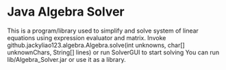 Java Algebra Solver
===================

This is a program/library used to simplify and solve system of linear equations using expression evaluator and matrix. 
Invoke github.jackyliao123.algebra.Algebra.solve(int unknowns, char[] unknownChars, String[] lines) or run SolverGUI to start solving
You can run lib/Algebra_Solver.jar or use it as a library.